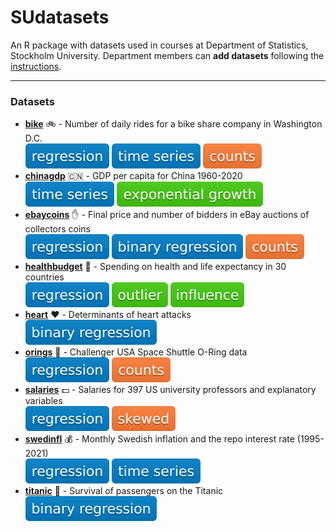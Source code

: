 # SUdatasets
An R package with datasets used in courses at Department of Statistics, Stockholm University.
Department members can **add datasets** following the [instructions](./instructions/howtoadd.md).

---
### Datasets

* [**bike**](https://github.com/StatisticsSU/SUdatasets/raw/main/man/bike.Rd) :bike: - Number of daily rides for a bike share company in Washington D.C.\
![regression](./badges/regression.svg) ![time series](./badges/timeseries.svg) ![counts](./badges/counts.svg) 
* [**chinagdp**](https://github.com/StatisticsSU/SUdatasets/raw/main/man/chinagdp.Rd) :cn: - GDP per capita for China 1960-2020\
![time series](./badges/timeseries.svg) ![exponential growth](./badges/exponential_growth.svg)
* [**ebaycoins**](https://github.com/StatisticsSU/SUdatasets/raw/main/man/ebaycoins.Rd) :raised_hand: - Final price and number of bidders in eBay auctions of collectors coins \
![regression](./badges/regression.svg) ![binary regression](./badges/binary_regression.svg) ![counts](./badges/counts.svg) 
* [**healthbudget**](https://github.com/StatisticsSU/SUdatasets/raw/main/man/healthbudget.Rd) :hospital: - Spending on health and life expectancy in 30 countries \
![regression](./badges/regression.svg) ![outlier](./badges/outlier.svg) ![influence](./badges/influence.svg)
* [**heart**](https://github.com/StatisticsSU/SUdatasets/raw/main/man/heart.Rd) :heart: - Determinants of heart attacks \
![binary regression](./badges/binary_regression.svg)
* [**orings**](https://github.com/StatisticsSU/SUdatasets/raw/main/man/orings.Rd) :rocket: - Challenger USA Space Shuttle O-Ring data \
![regression](./badges/regression.svg) ![counts](./badges/counts.svg)
* [**salaries**](https://github.com/StatisticsSU/SUdatasets/raw/main/man/salaries.Rd) :dollar: - Salaries for 397 US university professors and explanatory variables \
![regression](./badges/regression.svg) ![skewed](./badges/skewed.svg)
* [**swedinfl**](https://github.com/StatisticsSU/SUdatasets/raw/main/man/swedinfl.Rd) :moneybag: - Monthly Swedish inflation and the repo interest rate (1995-2021)\
![regression](./badges/regression.svg) ![time series](./badges/timeseries.svg) 
* [**titanic**](https://github.com/StatisticsSU/SUdatasets/raw/main/man/titanic.Rd) :ship: - Survival of passengers on the Titanic \
![binary regression](./badges/binary_regression.svg)



